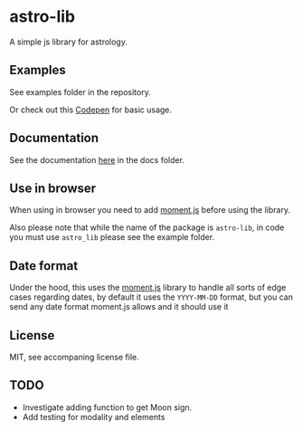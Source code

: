 # astro-lib
A simple js library for astrology.

## Examples 
See examples folder in the repository.

Or check out this [Codepen](https://codepen.io/GBora/pen/eYYVjaz) for basic usage.

## Documentation
See the documentation [here](https://gbora.github.io/astro-lib/) in the docs folder.

## Use in browser
When using in browser you need to add [moment.js](https://momentjs.com/) before using the library.

Also please note that while the name of the package is `astro-lib`, in code you must use `astro_lib` please see the example folder. 

## Date format
Under the hood, this uses the [moment.js](https://momentjs.com/) library to handle all sorts of edge cases regarding dates, by default it uses the `YYYY-MM-DD` format, but you can send any date format moment.js allows and it should use it

## License
MIT, see accompaning license file.

## TODO

* Investigate adding function to get Moon sign.
* Add testing for modality and elements
